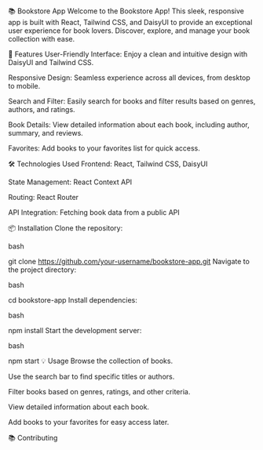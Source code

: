 
📚 Bookstore App
Welcome to the Bookstore App! This sleek, responsive app is built with React, Tailwind CSS, and DaisyUI to provide an exceptional user experience for book lovers. Discover, explore, and manage your book collection with ease.

🚀 Features
User-Friendly Interface: Enjoy a clean and intuitive design with DaisyUI and Tailwind CSS.

Responsive Design: Seamless experience across all devices, from desktop to mobile.

Search and Filter: Easily search for books and filter results based on genres, authors, and ratings.

Book Details: View detailed information about each book, including author, summary, and reviews.

Favorites: Add books to your favorites list for quick access.

🛠️ Technologies Used
Frontend: React, Tailwind CSS, DaisyUI

State Management: React Context API

Routing: React Router

API Integration: Fetching book data from a public API

📦 Installation
Clone the repository:

bash


git clone https://github.com/your-username/bookstore-app.git
Navigate to the project directory:

bash


cd bookstore-app
Install dependencies:

bash


npm install
Start the development server:

bash


npm start
💡 Usage
Browse the collection of books.

Use the search bar to find specific titles or authors.

Filter books based on genres, ratings, and other criteria.

View detailed information about each book.

Add books to your favorites for easy access later.

📚 Contributing
